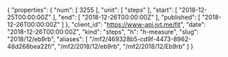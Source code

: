{
  "properties": {
    "num": [
      3255
    ],
    "unit": [
      "steps"
    ],
    "start": [
      "2018-12-25T00:00:00Z"
    ],
    "end": [
      "2018-12-26T00:00:00Z"
    ],
    "published": [
      "2018-12-26T00:00:00Z"
    ]
  },
  "client_id": "https://www-api.jvt.me/fit",
  "date": "2018-12-26T00:00:00Z",
  "kind": "steps",
  "h": "h-measure",
  "slug": "2018/12/eb9rb",
  "aliases": [
    "/mf2/469328b5-cd9f-4473-8962-48d268bea22f/",
    "/mf2/2018/12/eb9rb",
    "/mf2/2018/12/Eb9rb"
  ]
}
